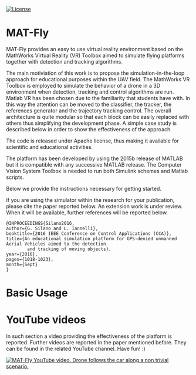 [![License](https://img.shields.io/badge/License-Apache%202.0-blue.svg)](https://opensource.org/licenses/Apache-2.0)

# MAT-Fly
MAT-Fly provides an easy to use virtual reality environment based on the MathWorks Virtual Reality (VR) Toolbox aimed to simulate flying platforms together with detection and tracking algorithms.

The main motiviation of this work is to propose the simulation-in-the-loop approach for educational purposes within the UAV field. The MathWorks VR Toolbox is employed to simulate the behavior of a drone in a 3D environment when detection, tracking and control algorithms are run. Matlab VR has been chosen due to the familiarity that students have with. In this way the attention can be moved to the classifier, the tracker, the references generator and the trajectory tracking control. The overall architecture is quite modular so that each block can be easily replaced with others thus simplifying the development phase. A simple case study is described below in order to show the effectiveness of the approach.

The code is released under Apache license, thus making it available for scientific and educational activities.

The platform has been developed by using the 2015b release of MATLAB but it is compatible with any successive MATLAB release. The Computer Vision System Toolbox is needed to run both Simulink schemes and Matlab scripts.

Below we provide the instructions necessary for getting started. 

If you are using the simulator within the research for your publication, please cite the paper reported below. An extension work is under review. When it will be available, further references will be reported below.

```
@INPROCEEDINGS{Silano2016, 
author={G. Silano and L. Iannelli}, 
booktitle={2016 IEEE Conference on Control Applications (CCA)}, 
title={An educational simulation platform for GPS-denied unmanned Aerial Vehicles aimed to the detection
        and tracking of moving objects}, 
year={2016},
pages={1018-1023},  
month={Sept}
}
 ```
 
# Basic Usage
 
# YouTube videos

In such section a video providing the effectiveness of the platform is reported. Further videos are reported in the paper mentioned before. They can be found in the related YouTube channel. Have fun! :)

[![MAT-Fly YouTube video. Drone follows the car along a non trivial scenario.](https://github.com/gsilano/MAT-Fly/wiki/images/Miniature_MAT-Fly.png)](https://youtu.be/b8mTHRkRDmA "MAT-Fly, YouTube video. Drone follows the car along a non trivial scenario.")
